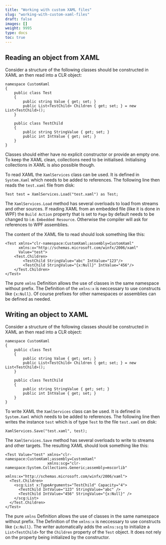 ```yaml
---
title: "Working with custom XAML files"
slug: "working-with-custom-xaml-files"
draft: false
images: []
weight: 9995
type: docs
toc: true
---
```


## Reading an object from XAML
<!-- language-all: c# -->
Consider a structure of the following classes should be constructed in XAML an then read into a CLR object:

    namespace CustomXaml
    {
        public class Test
        {
            public string Value { get; set; }
            public List<TestChild> Children { get; set; } = new List<TestChild>(); 
        }
    
        public class TestChild
        {
            public string StringValue { get; set; }
            public int IntValue { get; set; }
        }
    }

Classes should either have no explicit constructor or provide an empty one. To keep the XAML clean, collections need to be initialised. Initialising collections in XAML is also possible though.

To read XAML the `XamlServices` class can be used. It is defined in `System.Xaml` which needs to be added to references. The following line then reads the `test.xaml` file from disk:

    Test test = XamlServices.Load("test.xaml") as Test;

The `XamlServices.Load` method has several overloads to load from streams and other sources. If reading XAML from an embedded file (like it is done in WPF) the `Build Action` property that is set to `Page` by default needs to be changed to i.e. `Embedded Resource`. Otherwise the compiler will ask for references to WPF assemblies.

The content of the XAML file to read should look something like this:

    <Test xmlns="clr-namespace:CustomXaml;assembly=CustomXaml"
          xmlns:x="http://schemas.microsoft.com/winfx/2006/xaml"
          Value="test">
        <Test.Children>
            <TestChild StringValue="abc" IntValue="123"/>
            <TestChild StringValue="{x:Null}" IntValue="456"/>
        </Test.Children>
    </Test>

The pure `xmlns` Definition allows the use of classes in the same namespace without prefix. The Definition of the `xmlns:x` is neccessary to use constructs like `{x:Null}`. Of course prefixes for other namespaces or assemblies can be defined as needed.




## Writing an object to XAML
<!-- language-all: c# -->
Consider a structure of the following classes should be constructed in XAML an then read into a CLR object:

    namespace CustomXaml
    {
        public class Test
        {
            public string Value { get; set; }
            public List<TestChild> Children { get; set; } = new List<TestChild>(); 
        }
        
        public class TestChild
        {
            public string StringValue { get; set; }
            public int IntValue { get; set; }
        }
    }

To write XAML the `XamlServices` class can be used. It is defined in `System.Xaml` which needs to be added to references. The following line then writes the instance `test` which is of type `Test` to the file `test.xaml` on disk:

    XamlServices.Save("test.xaml", test);

The `XamlServices.Save` method has several overloads to write to streams and other targets.
The resulting XAML should look something like this:

    <Test Value="test" xmlns="clr-namespace:CustomXaml;assembly=CustomXaml"
                       xmlns:scg="clr-namespace:System.Collections.Generic;assembly=mscorlib"
                       xmlns:x="http://schemas.microsoft.com/winfx/2006/xaml">
      <Test.Children>
        <scg:List x:TypeArguments="TestChild" Capacity="4">
          <TestChild IntValue="123" StringValue="abc" />
          <TestChild IntValue="456" StringValue="{x:Null}" />
        </scg:List>
      </Test.Children>
    </Test>
The pure `xmlns` Definition allows the use of classes in the same namespace without prefix. The Definition of the `xmlns:x` is neccessary to use constructs like `{x:Null}`. The writer automatically adds the `xmlns:scg` to initialize a `List<TestChild>` for the `Children` property of the `Test` object. It does not rely on the property being initialized by the constructor.


